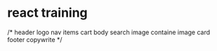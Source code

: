 # react training
/*
header
 logo
 nav items
 cart
body
 search
 image containe
 image card
footer
 copywrite
*/